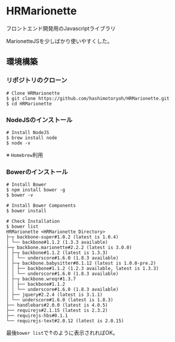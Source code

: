 # HRMarionette
フロントエンド開発用のJavascriptライブラリ

MarionetteJSを少しばかり使いやすくした。

## 環境構築

### リポジトリのクローン
```shell
# Clone HRMarionette
$ git clone https://github.com/hashimotoryoh/HRMarionette.git
$ cd HRMarionette
```

### NodeJSのインストール
```shell
# Install NodeJS
$ brew install node
$ node -v
```

※ `Homebrew`利用

### Bowerのインストール
```shell
# Install Bower
$ npm install bower -g
$ bower -v

# Install Bower Components
$ bower install

# Check Installation
$ bower list
HRMarionette <HRMarionette Directory>
├─┬ backbone-super#1.0.2 (latest is 1.0.4)
│ └── backbone#1.1.2 (1.3.3 available)
├─┬ backbone.marionette#2.2.2 (latest is 3.0.0)
│ ├─┬ backbone#1.1.2 (latest is 1.3.3)
│ │ └── underscore#1.6.0 (1.8.3 available)
│ ├─┬ backbone.babysitter#0.1.12 (latest is 1.0.0-pre.2)
│ │ ├── backbone#1.1.2 (1.2.3 available, latest is 1.3.3)
│ │ └── underscore#1.6.0 (1.8.3 available)
│ ├─┬ backbone.wreqr#1.3.7
│ │ ├── backbone#1.1.2
│ │ └── underscore#1.6.0 (1.8.3 available)
│ ├── jquery#2.2.4 (latest is 3.1.1)
│ └── underscore#1.6.0 (latest is 1.8.3)
├── handlebars#2.0.0 (latest is 4.0.5)
├── requirejs#2.1.15 (latest is 2.3.2)
├── requirejs-hbs#0.1.1
└── requirejs-text#2.0.12 (latest is 2.0.15)
```

最後`bower list`で↑のように表示されればOK。
